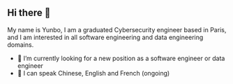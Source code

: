 ## Hi there 👋

My name is Yunbo, I am a graduated Cybersecurity engineer based in Paris, and I am interested in all software engineering and data engineering domains.

- 🔭 I’m currently looking for a new position as a software engineer or data engineer
- 🌱 I can speak Chinese, English and French (ongoing)

<!--
**yunbo-z/yunbo-z** is a ✨ _special_ ✨ repository because its `README.md` (this file) appears on your GitHub profile.

Here are some ideas to get you started:

- 🔭 I’m currently working on ...
- 🌱 I’m currently learning ...
- 👯 I’m looking to collaborate on ...
- 🤔 I’m looking for help with ...
- 💬 Ask me about ...
- 📫 How to reach me: ...
- 😄 Pronouns: ...
- ⚡ Fun fact: ...
-->
